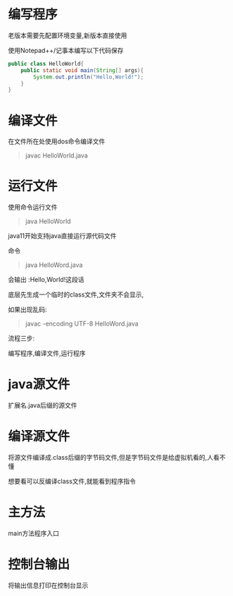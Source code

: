 # 编写程序

老版本需要先配置环境变量,新版本直接使用

使用Notepad++/记事本编写以下代码保存

```java
public class HelloWorld{
	public static void main(String[] args){
		System.out.println("Hello,World!");
	}
}
```

# 编译文件

在文件所在处使用dos命令编译文件

> javac HelloWorld.java



# 运行文件

使用命令运行文件

> java HelloWorld

java11开始支持java直接运行源代码文件

命令

> java HelloWord.java

会输出 :Hello,World!这段话

底层先生成一个临时的class文件,文件夹不会显示,



如果出现乱码:

> javac -encoding UTF-8 HelloWord.java



流程三步:

编写程序,编译文件,运行程序



# java源文件

扩展名.java后缀的源文件



# 编译源文件

将源文件编译成.class后缀的字节码文件,但是字节码文件是给虚拟机看的,人看不懂

想要看可以反编译class文件,就能看到程序指令



# 主方法

main方法程序入口



# 控制台输出

将输出信息打印在控制台显示